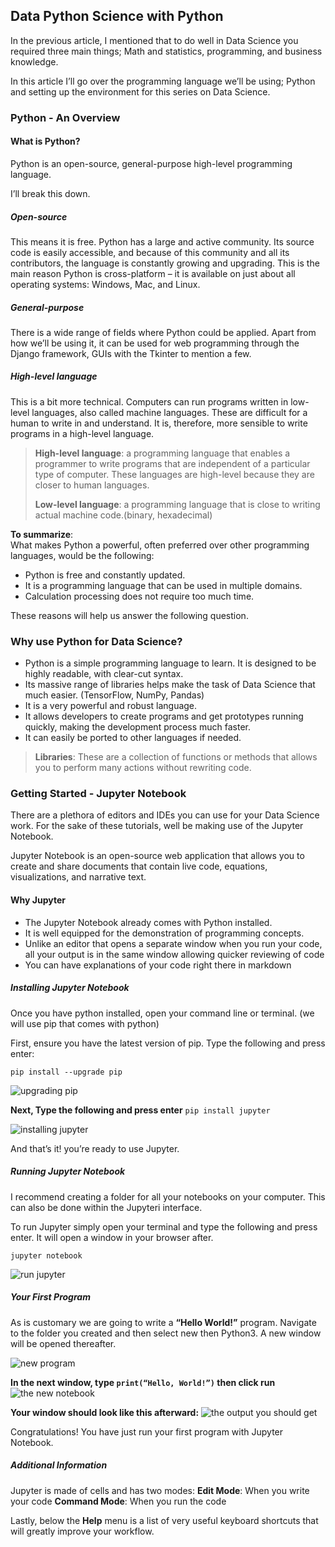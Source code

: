 ## Data Python Science with Python  

In the previous article, I mentioned that to do well in Data Science you required three main things; Math and statistics, programming, and business knowledge.

In this article I’ll go over the programming language we’ll be using; Python and setting up the environment for this series on Data Science.


### Python - An Overview 

#### What is Python?
Python is an open-source, general-purpose high-level programming language.

I’ll break this down.


##### Open-source
This means it is free. Python has a large and active community. Its source code is easily accessible, and because of this community and all its contributors, the language is constantly growing and upgrading. This is the main reason Python is cross-platform – it is available on just about all operating systems: Windows, Mac, and Linux.

#####  General-purpose 
There is a wide range of fields where Python could be applied. Apart from how we’ll be using it, it can be used for web programming through the Django framework, GUIs with the Tkinter to mention a few.

##### High-level language
This is a bit more technical.
Computers can run programs written in low-level languages, also called machine languages. These are difficult for a human to write in and understand. It is, therefore, more sensible to write programs in a high-level language. 

>**High-level language**: a programming language that enables a programmer to write programs that are independent of a particular type of computer. These languages are high-level because they are closer to human languages.  
>
>**Low-level language**: a programming language that is close to writing actual machine code.(binary, hexadecimal)

**To summarize**:      
What makes Python a powerful, often preferred over other programming languages, would be the following:
- Python is free and constantly updated.
- It is a programming language that can be used in multiple domains.
- Calculation processing does not require too much time.
 
These reasons will help us answer the following question. 


### Why use Python for Data Science?
- Python is a simple programming language to learn. It is designed to be highly readable, with clear-cut syntax.
- Its massive range of libraries helps make the task of Data Science that much easier. (TensorFlow, NumPy, Pandas)
- It is a very powerful and robust language.
- It allows developers to create programs and get prototypes running quickly, making the development process much faster.
- It can easily be ported to other languages if needed.

>**Libraries**: These are a collection of functions or methods that allows you to perform many actions without rewriting code.


### Getting Started - Jupyter Notebook
There are a plethora of editors and IDEs you can use for your Data Science work. For the sake of these tutorials, well be making use of the Jupyter Notebook.  

Jupyter Notebook is an open-source web application that allows you to create and share documents that contain live code, equations, visualizations, and narrative text. 


#### Why Jupyter
- The Jupyter Notebook already comes with Python installed.
- It is well equipped for the demonstration of programming concepts.
- Unlike an editor that opens a separate window when you run your code, all your output is in the same window allowing quicker reviewing of code
- You can have explanations of your code right there in markdown


##### Installing Jupyter Notebook  

Once you have python installed, open your command line or terminal. (we will use pip that comes with python)  

First, ensure you have the latest version of pip. Type the following and press enter:  

`pip install --upgrade pip` 

![upgrading pip](https://codeswag.co.uk/wp-content/uploads/2020/01/up-to-date-pip.png)


**Next, Type the following and press enter**
`pip install jupyter`  

![installing jupyter](https://codeswag.co.uk/wp-content/uploads/2020/01/installjupyter.png)  

And that’s it! you’re ready to use Jupyter.

##### Running Jupyter Notebook
I recommend creating a folder for all your notebooks on your computer. This can also be done within the Jupyteri interface.  

To run Jupyter simply open your terminal and type the following and press enter. It will open a window in your browser after.  

`jupyter notebook`  

![run jupyter](https://codeswag.co.uk/wp-content/uploads/2020/01/run-jupyter.png)


##### Your First Program
As is customary we are going to write a **“Hello World!”** program. 
Navigate to the folder you created and then select new then Python3. A new window will be opened thereafter. 

![new program](https://codeswag.co.uk/wp-content/uploads/2020/01/new-note.png)

**In the next window, type `print(“Hello, World!”)` then click run**  
![the new notebook](https://codeswag.co.uk/wp-content/uploads/2020/01/first-book.png)  

**Your window should look like this afterward:**
![the output you should get](https://codeswag.co.uk/wp-content/uploads/2020/01/hello-jupyter.png)  

Congratulations! You have just run your first program with Jupyter Notebook.  


##### Additional Information  

Jupyter is made of cells and has two modes:
**Edit Mode**: When you write your code
**Command Mode**: When you run the code 

Lastly, below the __Help__ menu is a list of very useful keyboard shortcuts that will greatly improve your workflow.

